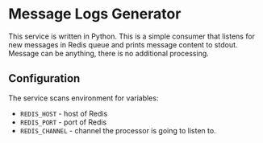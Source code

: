 # Message Logs Generator
This service is written in Python. This is a simple consumer that listens for
new messages in Redis queue and prints message content to stdout. Message can be
anything, there is no additional processing.

## Configuration

The service scans environment for variables:
- `REDIS_HOST` - host of Redis
- `REDIS_PORT` - port of Redis
- `REDIS_CHANNEL` - channel the processor is going to listen to.